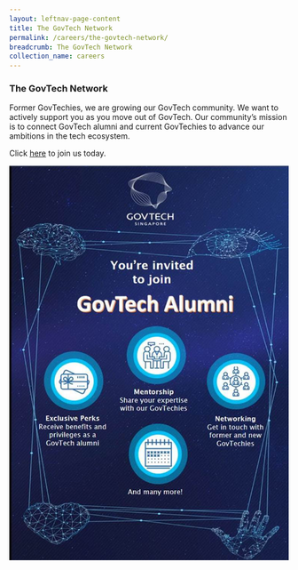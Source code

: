 ```yaml
---
layout: leftnav-page-content
title: The GovTech Network
permalink: /careers/the-govtech-network/
breadcrumb: The GovTech Network
collection_name: careers
---
```


### **The GovTech Network**

Former GovTechies, we are growing our GovTech community. We want to actively support you as you move out of GovTech.
Our community’s mission is to connect GovTech alumni and current GovTechies to advance our ambitions in the tech ecosystem.

Click [here](www.go.gov.sg/govtechalumni) to join us today.

![The GovTech Network for Alumnis](/images/careers/GovTech_Alumni_Network.jpg)
